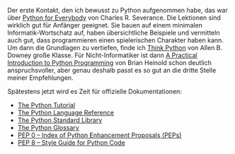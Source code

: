Der erste Kontakt, den ich bewusst zu Python aufgenommen habe, das war über <a href="https://www.py4e.com/book.php">Python for Everybody</a> von Charles R. Severance.
Die Lektionen sind wirklich gut für Anfänger geeignet.
Sie bauen auf einem minimalen Informatik-Wortschatz auf, haben übersichtliche Beispiele und vermitteln auch gut, dass programmieren einen spielerischen Charakter haben kann.
Um dann die Grundlagen zu vertiefen, finde ich <a href="https://greenteapress.com/wp/think-python-2e/">Think Python</a> von Allen B. Downey große Klasse.
Für Nicht-Informatiker ist dann <a href="https://www.brianheinold.net/python/python_book.html">A Practical Introduction to Python Programming</a> von Brian Heinold schon deutlich anspruchsvoller, aber genau deshalb passt es so gut an die dritte Stelle meiner Empfehlungen.

Spätestens jetzt wird es Zeit für offizielle Dokumentationen:

<ul><li><a href="https://docs.python.org/tutorial/index.html">The Python Tutorial</a></li>
<li><a href="https://docs.python.org/reference/index.html">The Python Language Reference</a></li>
<li><a href="https://docs.python.org/library/index.html">The Python Standard Library</a></li>
<li><a href="https://docs.python.org/glossary.html">The Python Glossary</a></li>
<li><a href="https://peps.python.org/">PEP 0 – Index of Python Enhancement Proposals (PEPs)</a></li>
<li><a href="https://peps.python.org/pep-0008/">PEP 8 – Style Guide for Python Code</a></li></ul>
